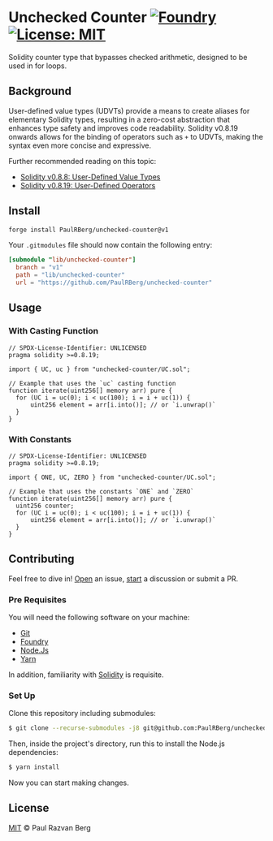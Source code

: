 # Unchecked Counter [![Foundry][foundry-badge]][foundry] [![License: MIT][license-badge]][license]

[foundry]: https://getfoundry.sh/
[foundry-badge]: https://img.shields.io/badge/Built%20with-Foundry-FFDB1C.svg
[license]: https://opensource.org/licenses/MIT
[license-badge]: https://img.shields.io/badge/License-MIT-blue.svg

Solidity counter type that bypasses checked arithmetic, designed to be used in for loops.

## Background

User-defined value types (UDVTs) provide a means to create aliases for elementary Solidity types, resulting in a
zero-cost abstraction that enhances type safety and improves code readability. Solidity v0.8.19 onwards allows for the
binding of operators such as `+` to UDVTs, making the syntax even more concise and expressive.

Further recommended reading on this topic:

- [Solidity v0.8.8: User-Defined Value Types](https://blog.soliditylang.org/2021/09/27/user-defined-value-types/)
- [Solidity v0.8.19: User-Defined Operators](https://blog.soliditylang.org/2023/02/22/user-defined-operators/)

## Install

```sh
forge install PaulRBerg/unchecked-counter@v1
```

Your `.gitmodules` file should now contain the following entry:

```toml
[submodule "lib/unchecked-counter"]
  branch = "v1"
  path = "lib/unchecked-counter"
  url = "https://github.com/PaulRBerg/unchecked-counter"
```

## Usage

### With Casting Function

```solidity
// SPDX-License-Identifier: UNLICENSED
pragma solidity >=0.8.19;

import { UC, uc } from "unchecked-counter/UC.sol";

// Example that uses the `uc` casting function
function iterate(uint256[] memory arr) pure {
  for (UC i = uc(0); i < uc(100); i = i + uc(1)) {
      uint256 element = arr[i.into()]; // or `i.unwrap()`
  }
}

```

### With Constants

```solidity
// SPDX-License-Identifier: UNLICENSED
pragma solidity >=0.8.19;

import { ONE, UC, ZERO } from "unchecked-counter/UC.sol";

// Example that uses the constants `ONE` and `ZERO`
function iterate(uint256[] memory arr) pure {
  uint256 counter;
  for (UC i = uc(0); i < uc(100); i = i + uc(1)) {
      uint256 element = arr[i.into()]; // or `i.unwrap()`
  }
}
```

## Contributing

Feel free to dive in! [Open](https://github.com/PaulRBerg/unchecked-counter/issues/new) an issue,
[start](https://github.com/PaulRBerg/unchecked-counter/discussions/new) a discussion or submit a PR.

### Pre Requisites

You will need the following software on your machine:

- [Git](https://git-scm.com/downloads)
- [Foundry](https://github.com/foundry-rs/foundry)
- [Node.Js](https://nodejs.org/en/download/)
- [Yarn](https://yarnpkg.com/)

In addition, familiarity with [Solidity](https://soliditylang.org/) is requisite.

### Set Up

Clone this repository including submodules:

```sh
$ git clone --recurse-submodules -j8 git@github.com:PaulRBerg/unchecked-counter.git
```

Then, inside the project's directory, run this to install the Node.js dependencies:

```sh
$ yarn install
```

Now you can start making changes.

## License

[MIT](./LICENSE.md) © Paul Razvan Berg
